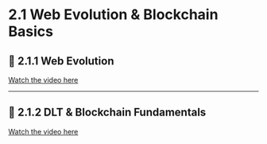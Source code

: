 # 2.1 Web Evolution & Blockchain Basics

## 🎥 2.1.1 Web Evolution

[Watch the video here](https://desciquark.com/v/webevolution)

---

## 🎥 2.1.2 DLT & Blockchain Fundamentals

[Watch the video here](https://desciquark.com/v/dlt)
